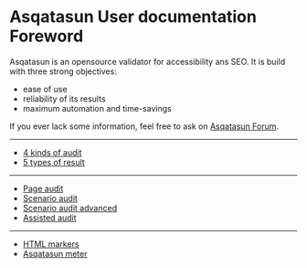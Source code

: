 # Asqatasun User documentation Foreword

Asqatasun is an opensource validator for accessibility ans SEO. It is build with three strong objectives:

* ease of use
* reliability of its results
* maximum automation and time-savings

If you ever lack some information, feel free to ask on [Asqatasun Forum](http://forum.asqatasun.org/).

---

* [4 kinds of audit](userdoc-01-4-audits.md)
* [5 types of result](userdoc-02-5-results.md)

---

* [Page audit](userdoc-03-page-audit.md)
* [Scenario audit](userdoc-04-scenario-audit.md)
* [Scenario audit advanced](userdoc-05-scenario-audit-advanced.md)
* [Assisted audit](userdoc-06-assisted-audit.md)

---

* [HTML markers](userdoc-07-HTML-markers.md)
* [Asqatasun meter](userdoc-08-score-asqatasun-meter.md)



